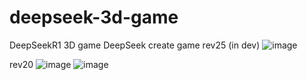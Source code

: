 # deepseek-3d-game
DeepSeekR1 3D game 
DeepSeek create game
rev25 (in dev)
![image](https://github.com/user-attachments/assets/d5278351-397c-47ef-8b1b-966cef2fc8f9)

rev20
![image](https://github.com/user-attachments/assets/6520c40d-dba7-4b0b-b6fa-daad4b175c42)
![image](https://github.com/user-attachments/assets/b9de8202-3f4d-43e5-98d8-7e5f7b41788d)
